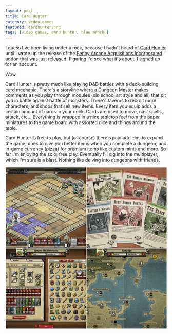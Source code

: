 ```yaml
---
layout: post
title: Card Hunter
category: video games
featured: cardhunter.png
tags: [video games, card hunter, blue manchu]
---
```


I guess I've been living under a rock, because I hadn't heard of [Card Hunter](http://cardhunter.com) until I wrote up the release of the [Penny Arcade Acquisitions Incorporated](http://www.purplepawn.com/2016/04/penny-arcades-acquisitions-incorporated-comes-to-card-hunter/) addon that was just released. Figuring I'd see what it's about, I signed up for an account.

Wow.

Card Hunter is pretty much like playing D&D battles with a deck-building card mechanic. There's a storyline where a Dungeon Master makes comments as you play through modules (old school art style and all) that pit you in battle against battle of monsters. There's taverns to recruit more characters, and shops that sell new items. Every item you equip adds a certain amount of cards in your deck. Cards are used to move, cast spells, attack, etc... Everything is wrapped in a nice tabletop feel from the paper miniatures to the game board with assorted dice and things around the table.

Card Hunter is free to play, but (of course) there's paid add-ons to expand the game, ones to give you better items when you complete a dungeon, and in-game currency (pizza) for premium items like custom minis and more. So far I'm enjoying the solo, free play. Eventually I'll dig into the multiplayer, which I'm sure is a blast. Nothing like delving into dungeons with friends.

![Card Hunter Grid](/images/cardhunter/cardhuntergrid.jpg)
